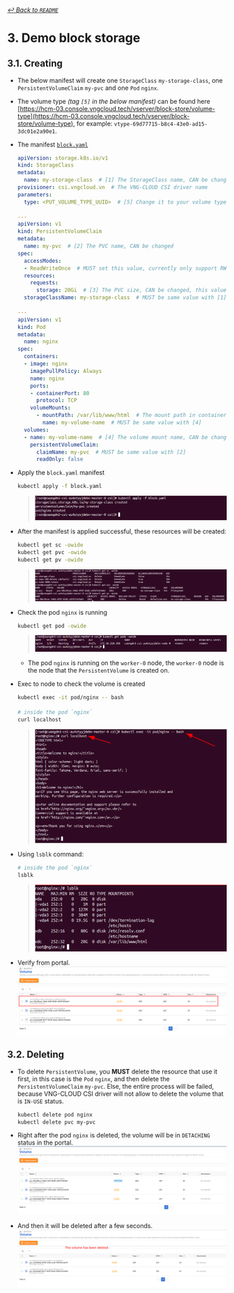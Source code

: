 ###### [↩ Back to `README`](./../README.md)

# 3. Demo block storage
## 3.1. Creating
- The below manifest will create one `StorageClass` `my-storage-class`, one `PersistentVolumeClaim` `my-pvc` and one `Pod` `nginx`.
- The volume type _(tag `[5]` in the below manifest)_ can be found here [https://hcm-03.console.vngcloud.tech/vserver/block-store/volume-type](https://hcm-03.console.vngcloud.tech/vserver/block-store/volume-type), for example: `vtype-69d77715-b8c4-43e0-ad15-3dc01e2a90e1`.
- The manifest [`block.yaml`](./../manifest/block/block.yaml)
  ```yaml
  apiVersion: storage.k8s.io/v1
  kind: StorageClass
  metadata:
    name: my-storage-class  # [1] The StorageClass name, CAN be changed
  provisioner: csi.vngcloud.vn  # The VNG-CLOUD CSI driver name
  parameters:
    type: <PUT_VOLUME_TYPE_UUID>  # [5] Change it to your volume type UUID

  ---
  apiVersion: v1
  kind: PersistentVolumeClaim
  metadata:
    name: my-pvc  # [2] The PVC name, CAN be changed
  spec:
    accessModes:
    - ReadWriteOnce  # MUST set this value, currently only support RWO
    resources:
      requests:
        storage: 20Gi  # [3] The PVC size, CAN be changed, this value MUST be in the valid range of the proper volume type
    storageClassName: my-storage-class  # MUST be same value with [1], not set this value will use default StorageClass

  ---
  apiVersion: v1
  kind: Pod
  metadata:
    name: nginx
  spec:
    containers:
    - image: nginx
      imagePullPolicy: Always
      name: nginx
      ports:
      - containerPort: 80
        protocol: TCP
      volumeMounts:
        - mountPath: /var/lib/www/html  # The mount path in container, CAN be changed
          name: my-volume-name  # MUST be same value with [4]
    volumes:
    - name: my-volume-name  # [4] The volume mount name, CAN be changed
      persistentVolumeClaim:
        claimName: my-pvc  # MUST be same value with [2]
        readOnly: false
  ```
- Apply the `block.yaml` manifest
  ```bash
  kubectl apply -f block.yaml
  ```
  > ![](./../img/04.png)

- After the manifest is applied successful, these resources will be created:
  ```bash
  kubectl get sc -owide
  kubectl get pvc -owide
  kubectl get pv -owide
  ```
  > ![](./../img/05.png)

- Check the pod `nginx` is running
  ```bash
  kubectl get pod -owide
  ```
  > ![](./../img/06.png)
  - The pod `nginx` is running on the `worker-0` node, the `worker-0` node is the node that the `PersistentVolume` is created on.

- Exec to node to check the volume is created
  ```bash
  kubectl exec -it pod/nginx -- bash

  # inside the pod `nginx`
  curl localhost
  ```
  > ![](./../img/07.png)

- Using `lsblk` command:
    ```bash
    # inside the pod `nginx`
    lsblk
    ```
    > ![](./../img/08.png)
  
- Verify from portal.
  ![](./../img/09.png)
## 3.2. Deleting
- To delete `PersistentVolume`, you **MUST** delete the resource that use it first, in this case is the `Pod` `nginx`, and then delete the `PersistentVolumeClaim` `my-pvc`. Else, the entire process will be failed, because VNG-CLOUD CSI driver will not allow to delete the volume that is `IN-USE` status.
  ```bash
  kubectl delete pod nginx
  kubectl delete pvc my-pvc
  ```

- Right after the pod `nginx` is deleted, the volume will be in `DETACHING` status in the portal.
  ![](./../img/10.png)
- And then it will be deleted after a few seconds.
  ![](./../img/11.png)
